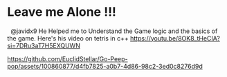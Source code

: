 # Leave me Alone !!!

 
 @javidx9 
 He Helped me to Understand the Game logic and the basics of the game. Here's his video on tetris in c++
 https://youtu.be/8OK8_tHeCIA?si=7DRu3aT7H5EXQUWN


https://github.com/EuclidStellar/Go-Peep-pop/assets/100860877/d4fb7825-a0b7-4d86-98c2-3ed0c8276d9d




<!-- 
Some Nomad

Oh, love of mine

With a song and a whine

You're harsh and divine

Like truths and a lie


But the tale ends not here

I have nothing to fear

For my love is yell of giving and hold on


And the bright emptiness

In a room full of it

Is a cruel mistress

Whoa oh!


I feel this unrest

That nests all hollowness

For I have nowhere to go and I'm cold.


And I feel so lonely yeah...

There's a better place than this

Emptiness

Uploading screen2.mov…




And I'm so lonely yeah...

There's a better place than this

Emptiness, yeah!

 
[![Go-Peep-Pop](https://share.gifyoutube.com/KzB6Gb.gif)](https://youtu.be/RILar-C-dLM?si=bzaZB-4LBSDIy21j)

 ![Screenshot](game2.png)

 
  ![Screenshot](game1.png)

  -->
